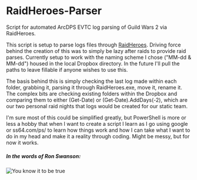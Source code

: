 # RaidHeroes-Parser
Script for automated ArcDPS EVTC log parsing of Guild Wars 2 via RaidHeroes.

This script is setup to parse logs files through [RaidHeroes](https://www.raidheroes.tk). Driving force behind the creation of this was to simply be lazy after raids to provide raid parses.
Currently setup to work with the naming scheme I chose ("MM-dd & MM-dd") housed in the local Dropbox directory. In the future I'll pull the paths to leave fillable if anyone wishes to use this.

The basis behind this is simply checking the last log made within each folder, grabbing it, parsing it through RaidHeroes.exe, move it, rename it. The complex  bits are checking existing folders within the Dropbox and comparing them to either (Get-Date) or (Get-Date).AddDays(-2), which are our two personal raid nights that logs would be created for our static team.

I'm sure most of this could be simplified greatly, but PowerShell is more or less a hobby that when I want to create a script I learn as I go using google or ss64.com/ps/ to learn how things work and how I can take what I want to do in my head and make it a reality through coding. Might be messy, but for now it works.

##### In the words of Ron Swanson:
![You know it to be true](http://i.imgur.com/HY10P2w.jpg)
